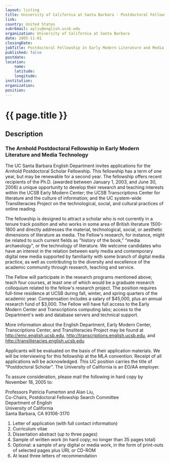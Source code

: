 ```yaml
---
layout: listing
title: University of California at Santa Barbara - Postdoctoral Fellowship in Early Modern Literature and Media Technology
link:
country: United States
subrEmail: ayliu@english.ucsb.edu
organization: University of California at Santa Barbara 
date: 2005-11-01
closingDate: 
jobTitle: Postdoctoral Fellowship in Early Modern Literature and Media Technology
published: false
postdate:
location:
	name: 
	latitude: 
	longitude: 
institution: 
organization: 
position: 
--- 
```



# {{ page.title }}

## Description









<h3>The Arnhold Postdoctoral Fellowship in Early Modern Literature and Media Technology</h3>

<p>The UC Santa Barbara English Department invites applications for the Arnhold Postdoctoral Scholar Fellowship. This fellowship has a term of one year, but may be renewable for a second year. The fellowship offers recent recipients of the Ph.D. (awarded between January 1, 2003, and June 30, 2006) a unique opportunity to develop their research and teaching interests within the UCSB Early Modern Center; the UCSB Transcriptions Center for literature and the culture of information; and the UC system-wide Transliteracies Project on the technological, social, and cultural practices of online reading.</p>

<p>The fellowship is designed to attract a scholar who is not currently in a tenure track position and who works in some area of British literature 1500-1800 and directly addresses the material, technological, social, or aesthetic dimensions of literature as media.  The Fellow's research, for instance, might be related to such current fields as "history of the book," "media archaeology", or the technology of literature.  We welcome candidates who have an interest in the relation between early media and contemporary digital new media supported by familiarity with some branch of digital media practice, as well as contributing to the diversity and excellence of the academic community through research, teaching and service.</p>

<p>The Fellow will participate in the research programs mentioned above; teach four courses, at least one of which would be a graduate research colloquium related to the fellow's research project. The position requires full-time residence at UCSB during fall, winter, and spring quarters of the academic year.  Compensation includes a salary of $45,000, plus an annual research fund of $3,000. The Fellow will have full access to the Early Modern Center and Transcriptions computing labs; access to the Department's web and database servers and technical support.</p>

<p>More information about the English Department, Early Modern Center, Transcriptions Center, and Transliteracies Project may be found at <a href="http://www.english.ucsb.edu">http://emc.english.ucsb.edu</a>, <a href="http://transcriptions.english.ucsb.edu">http://transcriptions.english.ucsb.edu</a>, and <a href="http://transliteracies.english.ucsb.edu">http://transliteracies.english.ucsb.edu</a></p>

<p>Applicants will be evaluated on the basis of their application materials. We will be interviewing for this fellowship at the MLA convention. Receipt of all applications will be acknowledged.  This UC position carries the title of "Postdoctoral Scholar". The University of California is an EO/AA employer.</p>

<p>To assure consideration, please mail the following in hard copy by November 18, 2005 to:</p>

<p>Professors Patricia Fumerton and Alan Liu,</br>
Co-Chairs, Postdoctoral Fellowship Search Committee</br>
Department of English</br>
University of California</br>
Santa Barbara, CA 93106-3170</br>
</p>

<ol>
<li>Letter of application (with full contact information)</li>
<li>Curriculum vitae</li>
<li>Dissertation abstract (up to three pages)</li>
<li>Sample of written work (in hard copy; no longer than 35 pages total)</li>
<li>Optional: a sample of any digital or media work, in the form of print-outs of selected pages plus URL or CD-ROM</li>
<li>At least three letters of recommendation</li>
</ol>

